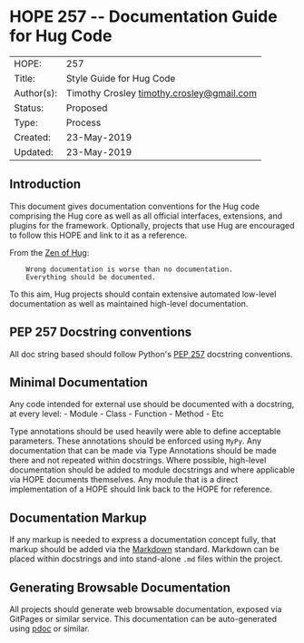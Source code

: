 # HOPE 257 -- Documentation Guide for Hug Code

|             |                                             |
| ------------| ------------------------------------------- |
| HOPE:       | 257                                         |
| Title:      | Style Guide for Hug Code                    |
| Author(s):  | Timothy Crosley <timothy.crosley@gmail.com> |
| Status:     | Proposed                                    |
| Type:       | Process                                     |
| Created:    | 23-May-2019                                 |
| Updated:    | 23-May-2019                                 |

## Introduction

This document gives documentation conventions for the Hug code comprising the Hug core as well as all official interfaces, extensions, and plugins for the framework.
Optionally, projects that use Hug are encouraged to follow this HOPE and link to it as a reference.

From the [Zen of Hug](https://github.com/hugapi/HOPE/blob/master/all/HOPE-20--The-Zen-of-Hug.md):

```
    Wrong documentation is worse than no documentation.
    Everything should be documented.
```

To this aim, Hug projects should contain extensive automated low-level documentation as well as maintained high-level documentation.

## PEP 257 Docstring conventions

All doc string based should follow Python's [PEP 257](https://www.python.org/dev/peps/pep-0257/) docstring conventions.

## Minimal Documentation

Any code intended for external use should be documented with a docstring, at every level:
    - Module
    - Class
    - Function
    - Method
    - Etc

Type annotations should be used heavily were able to define acceptable parameters.
These annotations should be enforced using `MyPy`.
Any documentation that can be made via Type Annotations should be made there and not repeated within docstrings.
Where possible, high-level documentation should be added to module docstrings and where applicable via HOPE documents themselves.
Any module that is a direct implementation of a HOPE should link back to the HOPE for reference.

## Documentation Markup

If any markup is needed to express a documentation concept fully, that markup should be added via the [Markdown](https://github.com/adam-p/markdown-here/wiki/Markdown-Cheatsheet) standard.
Markdown can be placed within docstrings and into stand-alone `.md` files within the project.

## Generating Browsable Documentation

All projects should generate web browsable documentation, exposed via GitPages or similar service.
This documentation can be auto-generated using [pdoc](https://pdoc3.github.io/pdoc/) or similar.
